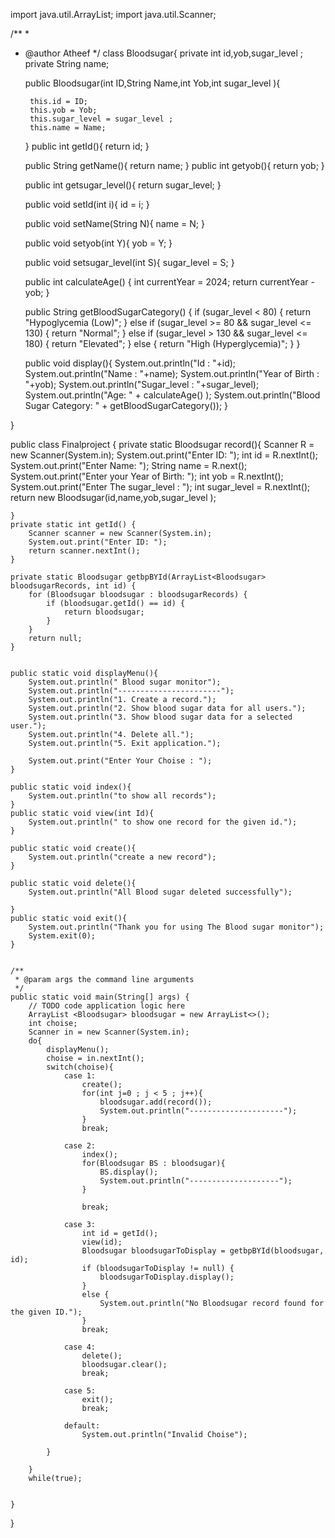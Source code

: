 import java.util.ArrayList;
import java.util.Scanner;


/**
 *
 * @author Atheef
 */
class Bloodsugar{
    private int id,yob,sugar_level ;
    private String name;
    
    public Bloodsugar(int ID,String Name,int Yob,int sugar_level ){
   
        this.id = ID;
        this.yob = Yob;
        this.sugar_level = sugar_level ;
        this.name = Name;
        
    }
    public int getId(){
        return id;
    }
    
    public String getName(){
        return name;
    }
    public int getyob(){
        return yob;
    }
    
    public int getsugar_level(){
        return sugar_level;
    }
    
    
    
    
    public void setId(int i){
        id = i;
    }
    
    public void setName(String N){
        name = N;
    }
    
    public void setyob(int Y){
        yob = Y;
    }
    
    public void setsugar_level(int S){
        sugar_level = S;
    }
    
    public int calculateAge() {
        int currentYear = 2024; 
        return currentYear - yob;
    }

    
    public String getBloodSugarCategory() {
        if (sugar_level < 80) {
            return "Hypoglycemia (Low)";
        } else if (sugar_level >= 80 && sugar_level <= 130) {
            return "Normal";
        } else if (sugar_level > 130 && sugar_level <= 180) {
            return "Elevated";
        } else {
            return "High (Hyperglycemia)";
        }
    }
    
    
 
       
    public void display(){
        System.out.println("Id : "+id);
        System.out.println("Name : "+name);
        System.out.println("Year of Birth : "+yob);
        System.out.println("Sugar_level : "+sugar_level);
        System.out.println("Age: " + calculateAge() );
        System.out.println("Blood Sugar Category: " + getBloodSugarCategory());
    }    
        
    
} 

public class Finalproject {
    private static Bloodsugar record(){
        Scanner R = new Scanner(System.in);
        System.out.print("Enter ID: ");
        int id = R.nextInt();
        System.out.print("Enter Name: ");
        String name = R.next();
        System.out.print("Enter your Year of Birth: ");
        int yob = R.nextInt();
        System.out.print("Enter The sugar_level : ");
        int sugar_level = R.nextInt();
        return new Bloodsugar(id,name,yob,sugar_level );

    }
    private static int getId() {
        Scanner scanner = new Scanner(System.in);
        System.out.print("Enter ID: ");
        return scanner.nextInt();
    }

    private static Bloodsugar getbpBYId(ArrayList<Bloodsugar> bloodsugarRecords, int id) {
        for (Bloodsugar bloodsugar : bloodsugarRecords) {
            if (bloodsugar.getId() == id) {
                return bloodsugar;
            }
        }
        return null;
    }
   
    
    public static void displayMenu(){
        System.out.println(" Blood sugar monitor");
        System.out.println("-----------------------");
        System.out.println("1. Create a record."); 
        System.out.println("2. Show blood sugar data for all users.");
        System.out.println("3. Show blood sugar data for a selected user.");  
        System.out.println("4. Delete all.");
        System.out.println("5. Exit application.");
        
        System.out.print("Enter Your Choise : ");
    }
    
    public static void index(){
        System.out.println("to show all records");
    }
    public static void view(int Id){
        System.out.println(" to show one record for the given id.");
    } 
    
    public static void create(){
        System.out.println("create a new record"); 
    }
    
    public static void delete(){
        System.out.println("All Blood sugar deleted successfully");
        
    }
    public static void exit(){
        System.out.println("Thank you for using The Blood sugar monitor");
        System.exit(0);
    } 
    

    /**
     * @param args the command line arguments
     */
    public static void main(String[] args) {
        // TODO code application logic here
        ArrayList <Bloodsugar> bloodsugar = new ArrayList<>();
        int choise;
        Scanner in = new Scanner(System.in);
        do{
            displayMenu();
            choise = in.nextInt();
            switch(choise){
                case 1:
                    create();
                    for(int j=0 ; j < 5 ; j++){
                        bloodsugar.add(record());
                        System.out.println("---------------------");
                    }
                    break;
                    
                case 2:
                    index();
                    for(Bloodsugar BS : bloodsugar){
                        BS.display();
                        System.out.println("--------------------");
                    }
                    
                    break;
                
                case 3:
                    int id = getId();
                    view(id);
                    Bloodsugar bloodsugarToDisplay = getbpBYId(bloodsugar, id);
                    if (bloodsugarToDisplay != null) {
                        bloodsugarToDisplay.display();
                    }
                    else {
                        System.out.println("No Bloodsugar record found for the given ID.");
                    }
                    break;
                    
                case 4:
                    delete();
                    bloodsugar.clear();
                    break;
                    
                case 5:
                    exit();
                    break;
                    
                default:
                    System.out.println("Invalid Choise");
                 
            }
                    
        }
        while(true);
        
        
    }
    
    
}
